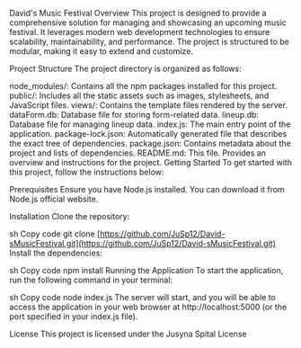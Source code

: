 David's Music Festival
Overview
This project is designed to provide a comprehensive solution for managing and showcasing an upcoming music festival. It leverages modern web development technologies to ensure scalability, maintainability, and performance. The project is structured to be modular, making it easy to extend and customize.

Project Structure
The project directory is organized as follows:

node_modules/: Contains all the npm packages installed for this project.
public/: Includes all the static assets such as images, stylesheets, and JavaScript files.
views/: Contains the template files rendered by the server.
dataForm.db: Database file for storing form-related data.
lineup.db: Database file for managing lineup data.
index.js: The main entry point of the application.
package-lock.json: Automatically generated file that describes the exact tree of dependencies.
package.json: Contains metadata about the project and lists of dependencies.
README.md: This file. Provides an overview and instructions for the project.
Getting Started
To get started with this project, follow the instructions below:

Prerequisites
Ensure you have Node.js installed. You can download it from Node.js official website.

Installation
Clone the repository:

sh
Copy code
git clone [https://github.com/JuSp12/David-sMusicFestival.git](https://github.com/JuSp12/David-sMusicFestival.git)
Install the dependencies:

sh
Copy code
npm install
Running the Application
To start the application, run the following command in your terminal:

sh
Copy code
node index.js
The server will start, and you will be able to access the application in your web browser at http://localhost:5000 (or the port specified in your index.js file).

License
This project is licensed under the Jusyna Spital License
